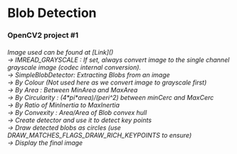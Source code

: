 <h1> Blob Detection
<h3> OpenCV2 project #1<br>
<h6>Image used can be found at [Link]()
<br>
-> IMREAD_GRAYSCALE : If set, always convert image to the single channel grayscale image (codec internal conversion).<br>
-> SimpleBlobDetector: Extracting Blobs from an image<br>
    -> By Colour (Not used here as we convert image to grayscale first)<br>
    -> By Area : Between MinArea and MaxArea<br>
    -> By Circularity : (4*pi*area)/(peri^2) between minCerc and MaxCerc<br>
    -> By Ratio of MinInertia to MaxInertia<br>
    -> By Convexity : Area/Area of Blob convex hull<br>
-> Create detector and use it to detect key points<br>
-> Draw detected blobs as circles (use DRAW_MATCHES_FLAGS_DRAW_RICH_KEYPOINTS to ensure)<br>
-> Display the final image<br>
